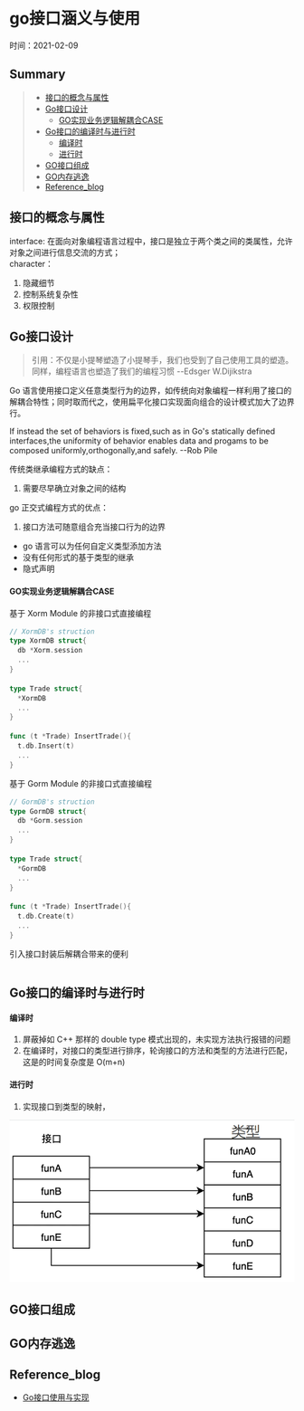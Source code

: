 # go接口涵义与使用 
时间：2021-02-09   


## Summary  

> - [接口的概念与属性](#接口的概念与属性)   
> - [Go接口设计](#Go接口设计)   
>   - [GO实现业务逻辑解耦合CASE](#GO实现业务逻辑解耦合CASE)   
> - [Go接口的编译时与进行时](#Go接口的编译时与进行时)   
>   - [编译时](#编译时)   
>   - [进行时](#进行时)   
> - [GO接口组成](#GO接口组成)   
> - [GO内存逃逸](#GO内存逃逸)     
> - [Reference_blog](#Reference_blog)      


## 接口的概念与属性   

interface: 在面向对象编程语言过程中，接口是独立于两个类之间的类属性，允许对象之间进行信息交流的方式；  
character：    
  1. 隐藏细节   
  2. 控制系统复杂性   
  3. 权限控制   



## Go接口设计   

> 引用：不仅是小提琴塑造了小提琴手，我们也受到了自己使用工具的塑造。同样，编程语言也塑造了我们的编程习惯 --Edsger W.Dijikstra

Go 语言使用接口定义任意类型行为的边界，如传统向对象编程一样利用了接口的解耦合特性；同时取而代之，使用扁平化接口实现面向组合的设计模式加大了边界行。 

If instead the set of behaviors is fixed,such as in Go's statically defined interfaces,the uniformity of behavior enables data and progams to be composed uniformly,orthogonally,and safely.   --Rob Pile   



传统类继承编程方式的缺点：   
1. 需要尽早确立对象之间的结构    

go 正交式编程方式的优点：    
1. 接口方法可随意组合充当接口行为的边界    
  - go 语言可以为任何自定义类型添加方法     
  - 没有任何形式的基于类型的继承   
  - 隐式声明   


#### GO实现业务逻辑解耦合CASE   

基于 Xorm Module 的非接口式直接编程
```go
// XormDB's struction
type XormDB struct{
  db *Xorm.session
  ...
}

type Trade struct{
  *XormDB
  ...
}

func (t *Trade) InsertTrade(){
  t.db.Insert(t)
  ...
}
``` 

基于 Gorm Module 的非接口式直接编程
```go
// GormDB's struction
type GormDB struct{
  db *Gorm.session
  ...
}

type Trade struct{
  *GormDB
  ...
}

func (t *Trade) InsertTrade(){
  t.db.Create(t)
  ...
}
```

引入接口封装后解耦合带来的便利  

```go   


```


## Go接口的编译时与进行时


#### 编译时   

1. 屏蔽掉如 C++ 那样的 double type 模式出现的，未实现方法执行报错的问题   
2. 在编译时，对接口的类型进行排序，轮询接口的方法和类型的方法进行匹配，这是的时间复杂度是 O(m+n)  

#### 进行时   

1. 实现接口到类型的映射，   

![interface_to_type](./images/interface_to_type.png)   



## GO接口组成   



## GO内存逃逸


















## Reference_blog   

 - [Go接口使用与实现](https://www.zhihu.com/zvideo/1292180581040553984)


